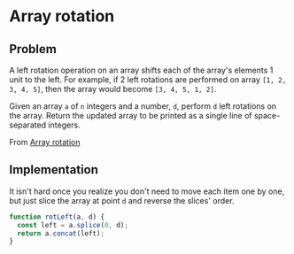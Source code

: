 # Array rotation

## Problem

A left rotation operation on an array shifts each of the array's elements 1 unit to the left. For example, if 2 left rotations are performed on array `[1, 2, 3, 4, 5]`, then the array would become `[3, 4, 5, 1, 2]`.

Given an array `a` of `n` integers and a number, `d`, perform `d` left rotations on the array. Return the updated array to be printed as a single line of space-separated integers.

From [Array rotation](https://www.hackerrank.com/challenges/ctci-array-left-rotation/problem)

## Implementation

It isn't hard once you realize you don't need to move each item one by one, but just slice the array at point `d` and reverse the slices' order.

```javascript
function rotLeft(a, d) {
  const left = a.splice(0, d);
  return a.concat(left);
}
```
